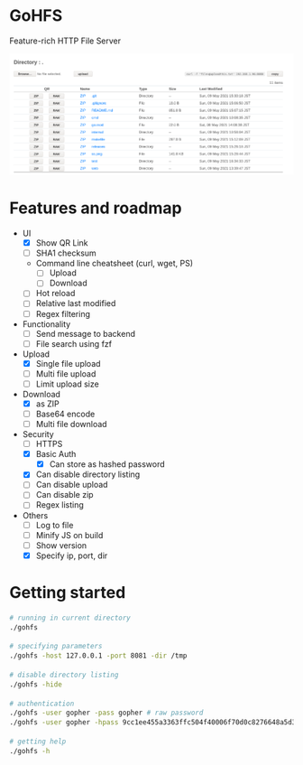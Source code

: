 # GoHFS
Feature-rich HTTP File Server

![](ss.png)

# Features and roadmap
- UI
    - [x] Show QR Link
    - [ ] SHA1 checksum
    - Command line cheatsheet (curl, wget, PS)
        - [ ] Upload
        - [ ] Download
    - [ ] Hot reload
    - [ ] Relative last modified
    - [ ] Regex filtering
- Functionality
    - [ ] Send message to backend
    - [ ] File search using fzf
- Upload
    - [x] Single file upload
    - [ ] Multi file upload
    - [ ] Limit upload size
- Download
    - [x] as ZIP
    - [ ] Base64 encode
    - [ ] Multi file download
- Security
    - [ ] HTTPS
    - [x] Basic Auth
        - [x] Can store as hashed password
    - [x] Can disable directory listing
    - [ ] Can disable upload
    - [ ] Can disable zip
    - [ ] Regex listing
- Others
    - [ ] Log to file
    - [ ] Minify JS on build
    - [ ] Show version
    - [x] Specify ip, port, dir

# Getting started
```bash
# running in current directory
./gohfs

# specifying parameters
./gohfs -host 127.0.0.1 -port 8081 -dir /tmp 

# disable directory listing
./gohfs -hide

# authentication
./gohfs -user gopher -pass gopher # raw password
./gohfs -user gopher -hpass 9cc1ee455a3363ffc504f40006f70d0c8276648a5d3eb3f9524e94d1b7a83aef # sha256 hashed

# getting help
./gohfs -h
```